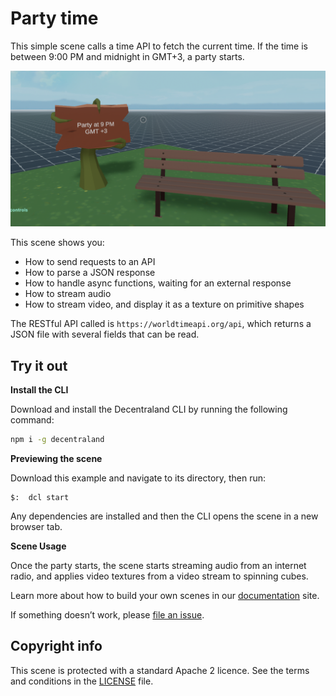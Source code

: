 # Party time

This simple scene calls a time API to fetch the current time. If the time is between 9:00 PM and midnight in GMT+3, a party starts.

![](screenshot/screenshot.png)

This scene shows you:
- How to send requests to an API
- How to parse a JSON response
- How to handle async functions, waiting for an external response
- How to stream audio
- How to stream video, and display it as a texture on primitive shapes

The RESTful API called is `https://worldtimeapi.org/api`, which returns a JSON file with several fields that can be read.


## Try it out

**Install the CLI**

Download and install the Decentraland CLI by running the following command:

```bash
npm i -g decentraland
```

**Previewing the scene**

Download this example and navigate to its directory, then run:

```
$:  dcl start
```

Any dependencies are installed and then the CLI opens the scene in a new browser tab.

**Scene Usage**

Once the party starts, the scene starts streaming audio from an internet radio, and applies video textures from a video stream to spinning cubes.



Learn more about how to build your own scenes in our [documentation](https://docs.decentraland.org/) site.

If something doesn’t work, please [file an issue](https://github.com/decentraland-scenes/Awesome-Repository/issues/new).


## Copyright info

This scene is protected with a standard Apache 2 licence. See the terms and conditions in the [LICENSE](/LICENSE) file.
